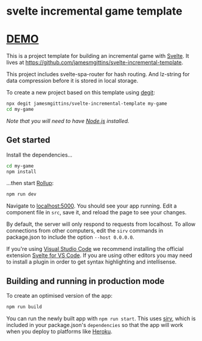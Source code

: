 
# svelte incremental game template

# [DEMO](https://jamesmgittins.github.io/svelte-incremental-template/)

This is a project template for building an incremental game with [Svelte](https://svelte.dev). It lives at https://github.com/jamesmgittins/svelte-incremental-template.

This project includes svelte-spa-router for hash routing. And lz-string for data compression before it is stored in local storage.

To create a new project based on this template using [degit](https://github.com/Rich-Harris/degit):

```bash
npx degit jamesmgittins/svelte-incremental-template my-game
cd my-game
```

*Note that you will need to have [Node.js](https://nodejs.org) installed.*


## Get started

Install the dependencies...

```bash
cd my-game
npm install
```

...then start [Rollup](https://rollupjs.org):

```bash
npm run dev
```

Navigate to [localhost:5000](http://localhost:5000). You should see your app running. Edit a component file in `src`, save it, and reload the page to see your changes.

By default, the server will only respond to requests from localhost. To allow connections from other computers, edit the `sirv` commands in package.json to include the option `--host 0.0.0.0`.

If you're using [Visual Studio Code](https://code.visualstudio.com/) we recommend installing the official extension [Svelte for VS Code](https://marketplace.visualstudio.com/items?itemName=svelte.svelte-vscode). If you are using other editors you may need to install a plugin in order to get syntax highlighting and intellisense.

## Building and running in production mode

To create an optimised version of the app:

```bash
npm run build
```

You can run the newly built app with `npm run start`. This uses [sirv](https://github.com/lukeed/sirv), which is included in your package.json's `dependencies` so that the app will work when you deploy to platforms like [Heroku](https://heroku.com).

